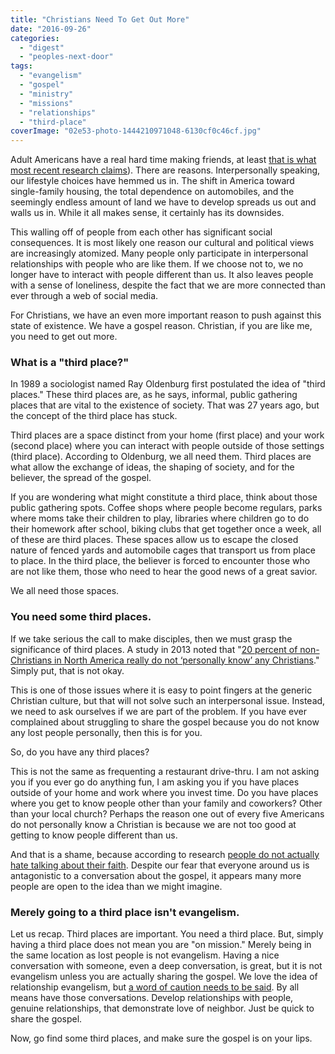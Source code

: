 ```yaml
---
title: "Christians Need To Get Out More"
date: "2016-09-26"
categories: 
  - "digest"
  - "peoples-next-door"
tags: 
  - "evangelism"
  - "gospel"
  - "ministry"
  - "missions"
  - "relationships"
  - "third-place"
coverImage: "02e53-photo-1444210971048-6130cf0c46cf.jpg"
---
```


Adult Americans have a real hard time making friends, at least [that is what most recent research claims](http://blog.keelancook.com/2015/11/chiming-in-how-our-housing-choices-make-adult-friendships-more-difficult.html)). There are reasons. Interpersonally speaking, our lifestyle choices have hemmed us in. The shift in America toward single-family housing, the total dependence on automobiles, and the seemingly endless amount of land we have to develop spreads us out and walls us in. While it all makes sense, it certainly has its downsides.

This walling off of people from each other has significant social consequences. It is most likely one reason our cultural and political views are increasingly atomized. Many people only participate in interpersonal relationships with people who are like them. If we choose not to, we no longer have to interact with people different than us. It also leaves people with a sense of loneliness, despite the fact that we are more connected than ever through a web of social media.

For Christians, we have an even more important reason to push against this state of existence. We have a gospel reason. Christian, if you are like me, you need to get out more.

### What is a "third place?"

In 1989 a sociologist named Ray Oldenburg first postulated the idea of "third places." These third places are, as he says, informal, public gathering places that are vital to the existence of society. That was 27 years ago, but the concept of the third place has stuck.

Third places are a space distinct from your home (first place) and your work (second place) where you can interact with people outside of those settings (third place). According to Oldenburg, we all need them. Third places are what allow the exchange of ideas, the shaping of society, and for the believer, the spread of the gospel.

If you are wondering what might constitute a third place, think about those public gathering spots. Coffee shops where people become regulars, parks where moms take their children to play, libraries where children go to do their homework after school, biking clubs that get together once a week, all of these are third places. These spaces allow us to escape the closed nature of fenced yards and automobile cages that transport us from place to place. In the third place, the believer is forced to encounter those who are not like them, those who need to hear the good news of a great savior.

We all need those spaces.

### You need some third places.

If we take serious the call to make disciples, then we must grasp the significance of third places. A study in 2013 noted that "[20 percent of non-Christians in North America really do not ‘personally know’ any Christians](http://blog.keelancook.com/2015/10/in-the-news-the-craziest-statistic-youll-read-about-north-american-missions.html)." Simply put, that is not okay.

This is one of those issues where it is easy to point fingers at the generic Christian culture, but that will not solve such an interpersonal issue. Instead, we need to ask ourselves if we are part of the problem. If you have ever complained about struggling to share the gospel because you do not know any lost people personally, then this is for you.

So, do you have any third places?

This is not the same as frequenting a restaurant drive-thru. I am not asking you if you ever go do anything fun, I am asking you if you have places outside of your home and work where you invest time. Do you have places where you get to know people other than your family and coworkers? Other than your local church? Perhaps the reason one out of every five Americans do not personally know a Christian is because we are not too good at getting to know people different than us.

And that is a shame, because according to research [people do not actually hate talking about their faith](http://blog.keelancook.com/2016/07/share-your-faith-more-research-says-so.html). Despite our fear that everyone around us is antagonistic to a conversation about the gospel, it appears many more people are open to the idea than we might imagine. 

### Merely going to a third place isn't evangelism.

Let us recap. Third places are important. You need a third place. But, simply having a third place does not mean you are "on mission." Merely being in the same location as lost people is not evangelism. Having a nice conversation with someone, even a deep conversation, is great, but it is not evangelism unless you are actually sharing the gospel. We love the idea of relationship evangelism, but [a word of caution needs to be said](http://blog.keelancook.com/2015/09/a-word-of-caution-concerning-relationship-evangelism.html). By all means have those conversations. Develop relationships with people, genuine relationships, that demonstrate love of neighbor. Just be quick to share the gospel.

Now, go find some third places, and make sure the gospel is on your lips.
